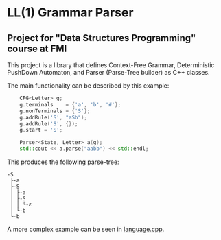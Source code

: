 # LL(1) Grammar Parser
## Project for "Data Structures Programming" course at FMI

This project is a library that defines Context-Free Grammar, Deterministic PushDown Automaton, and Parser (Parse-Tree builder) as C++ classes.

The main functionality can be described by this example:
```cpp
	CFG<Letter> g;
	g.terminals	   = {'a', 'b', '#'};
	g.nonTerminals = {'S'};
	g.addRule('S', "aSb");
	g.addRule('S', {});
	g.start = 'S';

	Parser<State, Letter> a(g);
	std::cout << a.parse("aabb") << std::endl;
```
This produces the following parse-tree:
```
-S
 ├-a
 ├-S
 │ ├-a
 │ ├-S
 │ │ └-ε
 │ └-b
 └-b
```
A more complex example can be seen in [language.cpp](https://github.com/BorisVassilev1/sdp_2023/blob/master/DPDA/language.cpp).

